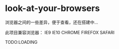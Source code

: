 # look-at-your-browsers
浏览器之间的一些差异，便于查看，还在搭建中...

此项目兼容浏览器：
IE9 IE10 CHROME FIREFOX SAFARI

TODO:LOADING


